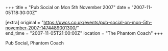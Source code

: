 +++
title = "Pub Social on Mon 5th November 2007"
date = "2007-11-05T18:30:00Z"

[extra]
original = "https://uwcs.co.uk/events/pub-social-on-mon-5th-november-2007-1474489001300/"    
end_time = "2007-11-05T21:00:00Z"
location = "The Phantom Coach"
+++

Pub Social, Phantom Coach

